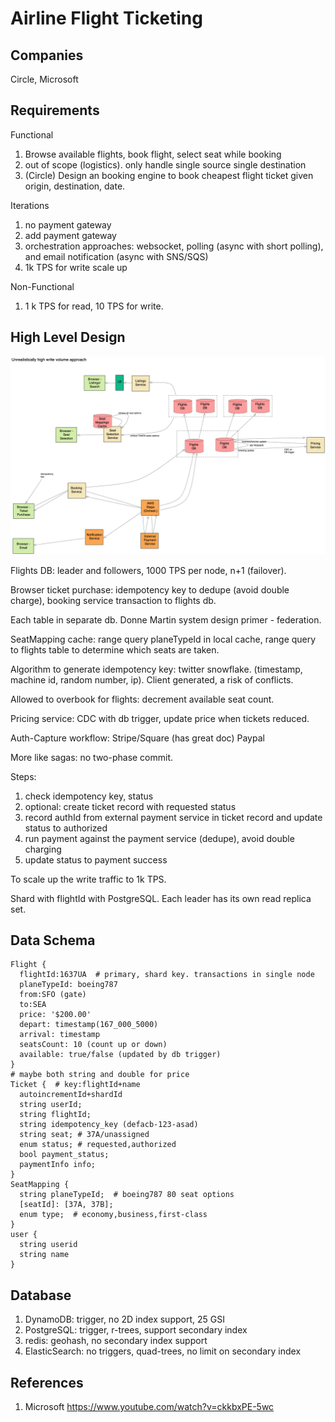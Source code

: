 # Airline Flight Ticketing

## Companies

Circle, Microsoft

## Requirements

Functional

1. Browse available flights, book flight, select seat while booking
2. out of scope (logistics). only handle single source single destination
3. (Circle) Design an booking engine to book cheapest flight ticket given origin, destination, date.

Iterations

1. no payment gateway
2. add payment gateway
3. orchestration approaches: websocket, polling (async with short polling), and email notification (async with SNS/SQS)
4. 1k TPS for write scale up

Non-Functional

1. 1 k TPS for read, 10 TPS for write.

## High Level Design

![](../img/flight-booking.png)

Flights DB: leader and followers, 1000 TPS per node, n+1 (failover).

Browser ticket purchase: idempotency key to dedupe (avoid double charge), booking service transaction to flights db. 

Each table in separate db. Donne Martin system design primer - federation.

SeatMapping cache: range query planeTypeId in local cache, range query to flights table to determine which seats are taken.

Algorithm to generate idempotency key: twitter snowflake. (timestamp, machine id, random number, ip). Client generated, a risk of conflicts.

Allowed to overbook for flights: decrement available seat count.

Pricing service: CDC with db trigger, update price when tickets reduced.

Auth-Capture workflow: Stripe/Square (has great doc) Paypal

More like sagas: no two-phase commit.

Steps:

1. check idempotency key, status
2. optional: create ticket record with requested status
3. record authId from external payment service in ticket record and update status to authorized
4. run payment against the payment service (dedupe), avoid double charging
5. update status to payment success

To scale up the write traffic to 1k TPS.

Shard with flightId with PostgreSQL. Each leader has its own read replica set. 

## Data Schema

```shell
Flight {
  flightId:1637UA  # primary, shard key. transactions in single node
  planeTypeId: boeing787
  from:SFO (gate)
  to:SEA
  price: '$200.00'
  depart: timestamp(167_000_5000)
  arrival: timestamp
  seatsCount: 10 (count up or down)
  available: true/false (updated by db trigger)
}
# maybe both string and double for price
Ticket {  # key:flightId+name
  autoincrementId+shardId
  string userId;
  string flightId;
  string idempotency_key (defacb-123-asad)
  string seat; # 37A/unassigned
  enum status; # requested,authorized
  bool payment_status;
  paymentInfo info;
}
SeatMapping {
  string planeTypeId;  # boeing787 80 seat options
  [seatId]: [37A, 37B];
  enum type;  # economy,business,first-class
}
user {
  string userid
  string name
}
```

## Database

1. DynamoDB: trigger, no 2D index support, 25 GSI
2. PostgreSQL: trigger, r-trees, support secondary index
3. redis: geohash, no secondary index support
4. ElasticSearch: no triggers, quad-trees, no limit on secondary index

## References

1. Microsoft https://www.youtube.com/watch?v=ckkbxPE-5wc